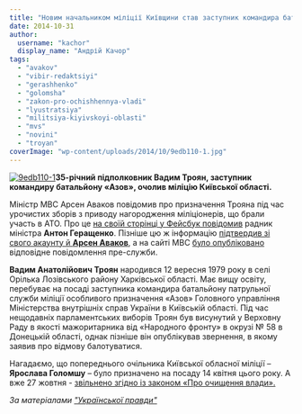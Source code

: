 ```yaml
---
title: "Новим начальником міліції Київщини став заступник командира батальйону «Азов»"
date: 2014-10-31
author: 
  username: "kachor"
  display_name: "Андрій Качор"
tags: 
  - "avakov"
  - "vibir-redaktsiyi"
  - "gerashhenko"
  - "golomsha"
  - "zakon-pro-ochishhennya-vladi"
  - "lyustratsiya"
  - "militsiya-kiyivskoyi-oblasti"
  - "mvs"
  - "novini"
  - "troyan"
coverImage: "wp-content/uploads/2014/10/9edb110-1.jpg"
---
```


[![9edb110-1](https://mpz.brovary.org/wp-content/uploads/2014/10/9edb110-1.jpg)](https://mpz.brovary.org/wp-content/uploads/2014/10/9edb110-1.jpg)**35-річний підполковник Вадим Троян, заступник командиру батальйону «Азов», очолив міліцію Київської області.**

Міністр МВС Арсен Аваков повідомив про призначення Трояна під час урочистих зборів з приводу нагородження міліціонерів, що брали участь в АТО. Про це [на своїй сторінці у Фейсбук повідомив](https://www.facebook.com/photo.php?fbid=750457401707776&set=a.673865036033680.1073741827.100002305693349&type=1&theater) радник міністра **Антон Геращенко**. Пізніше цю ж інформацію [підтвердив зі свого акаунту й **Арсен Аваков**](https://www.facebook.com/arsen.avakov.1/posts/723677877722321?pnref=story), а на сайті МВС [було опубліковано](https://mvs.gov.ua/mvs/control/main/uk/publish/article/1206413;jsessionid=4901FFA69B08676078278B7D3947D8A0) відповідне повідомлення пре-служби.

**Вадим Анатолійович Троян** народився 12 вересня 1979 року в селі Орілька Лозівського району Харківської області. Має вищу освіту, перебуває на посаді заступника командира батальйону патрульної служби міліції особливого призначення «Азов» Головного управління Міністерства внутрішніх справ України в Київській області. Під час нещодавніх парламентських виборів Троян був висунутий у Верховну Раду в якості мажоритарника від «Народного фронту» в окрузі № 58 в Донецькій області, однак пізніше він опублікував звернення, в якому заявив про відмову балотуватися.

Нагадаємо, що попереднього очільника Київської обласної міліції – **Ярослава Голомшу** – було призначено на посаду 14 квітня цього року. А вже 27 жовтня - [звільнено згідно із законом «Про очищення влади».](https://www.unian.ua/politics/1003265-golovnogo-militsionera-kijivschini-golomshu-lyustruvali.html)

_За матеріалами ["Української правди"](https://www.pravda.com.ua/)_
